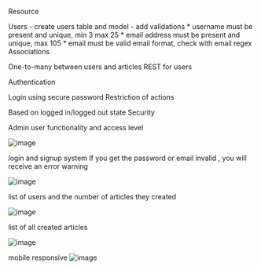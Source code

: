 Resource

Users - create users table and model - add validations * username must be present and unique, min 3 max 25 * email address must be present and unique, max 105 * email must be valid email format, check with email regex
Associations

One-to-many between users and articles
REST for users

Authentication

Login using secure password
Restriction of actions

Based on logged in/logged out state
Security

Admin user functionality and access level


![image](https://github.com/vitorhugodsouzax/site-blog/assets/108147291/9d3eef02-b4b8-4f44-bc5c-f98b32a6cd76)

login and signup system
If you get the password or email invalid , you will receive an error warning

![image](https://github.com/vitorhugodsouzax/site-blog/assets/108147291/e49d14e5-c5a2-4478-8b32-347556ff118a)


list of users and the number of articles they created

![image](https://github.com/vitorhugodsouzax/site-blog/assets/108147291/f0697675-1283-48cc-a394-f27f00670367)


list of all created articles

![image](https://github.com/vitorhugodsouzax/site-blog/assets/108147291/7a9d690e-eb39-4175-b910-f6caba1eeb8e)

mobile responsive
![image](https://github.com/vitorhugodsouzax/site-blog/assets/108147291/238fedce-fada-4300-9548-56eee47ed0d0)

